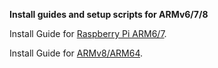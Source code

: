 **Install guides and setup scripts for ARMv6/7/8**

Install Guide for [Raspberry Pi ARM6/7](https://github.com/Exlo84/ether1-arm-scripts/blob/master/install-arm6.md).

Install Guide for [ARMv8/ARM64](https://github.com/Exlo84/ether1-arm-scripts/blob/master/install-arm64.md).

